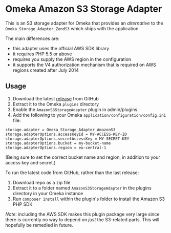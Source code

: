 Omeka Amazon S3 Storage Adapter
===============================

This is an S3 storage adapter for Omeka that provides an _alternative_ to
the `Omeka_Storage_Adapter_ZendS3` which ships with the application.

The main differences are:

 - this adapter uses the official AWS SDK library
 - it requires PHP 5.5 or above
 - requires you supply the AWS region in the configuration
 - it supports the V4 authorization mechanism that is required on AWS
   regions created after July 2014

## Usage

1. Download the latest [release](https://github.com/EHRI/omeka-amazon-s3-storage-adapter/releases) from GitHub
2. Extract it to the Omeka `plugins` directory
3. Enable the `AmazonS3StorageAdapter` plugin in admin/plugins
4. Add the following to your Omeka `application/configuration/config.ini` file:

```
storage.adapter = Omeka_Storage_Adapter_AmazonS3
storage.adapterOptions.accessKeyId = MY-ACCESS-KEY-ID
storage.adapterOptions.secretAccessKey = MY-SECRET-KEY
storage.adapterOptions.bucket = my-bucket-name
storage.adapterOptions.region = eu-central-1
```

(Being sure to set the correct bucket name and region, in addition to your access key and secret.)

To run the latest code from GitHub, rather than the last release:

1. Download repo as a zip file
2. Extract it to a folder named `AmazonS3StorageAdapter` in the plugins directory in your Omeka instance
3. Run `composer install` within the plugin's folder to install the Amazon S3 PHP SDK

*Note*: including the AWS SDK makes this plugin package very large since
there is currently no way to depend on _just_ the S3-related parts. This
will hopefully be remedied in future. 
